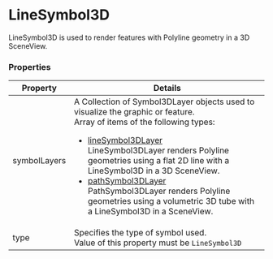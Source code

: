 # LineSymbol3D

LineSymbol3D is used to render features with Polyline geometry in a 3D SceneView.

### Properties

| Property | Details
| --- | ---
| symbolLayers | A Collection of Symbol3DLayer objects used to visualize the graphic or feature.<br>Array of items of the following types: <ul><li>[lineSymbol3DLayer](lineSymbol3DLayer.md)<br>LineSymbol3DLayer renders Polyline geometries using a flat 2D line with a LineSymbol3D in a 3D SceneView.</li><li>[pathSymbol3DLayer](pathSymbol3DLayer.md)<br>PathSymbol3DLayer renders Polyline geometries using a volumetric 3D tube with a LineSymbol3D in a SceneView.</li></ul>
| type | Specifies the type of symbol used.<br>Value of this property must be `LineSymbol3D`



